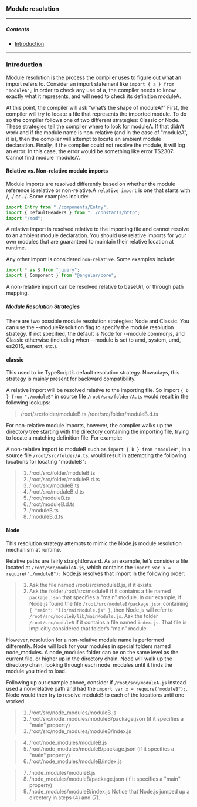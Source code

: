### Module resolution
---
##### Contents
- [Introduction](#Introduction)
---
### Introduction
Module resolution is the process the compiler uses to figure out what an import refers to. Consider an import statement like `import { a } from "moduleA";` in order to check any use of a, the compiler needs to know exactly what it represents, and will need to check its definition moduleA.

At this point, the compiler will ask “what’s the shape of moduleA?”
First, the compiler will try to locate a file that represents the imported module. To do so the compiler follows one of two different strategies: Classic or Node. These strategies tell the compiler where to look for moduleA.
If that didn’t work and if the module name is non-relative (and in the case of "moduleA", it is), then the compiler will attempt to locate an ambient module declaration. 
Finally, if the compiler could not resolve the module, it will log an error. In this case, the error would be something like error TS2307: Cannot find module 'moduleA'.

#### Relative vs. Non-relative module imports
Module imports are resolved differently based on whether the module reference is relative or non-relative.A `relative import` is one that starts with /, ./ or ../. Some examples include:
``` ts
import Entry from "./components/Entry";
import { DefaultHeaders } from "../constants/http";
import "/mod";
```
A relative import is resolved relative to the importing file and cannot resolve to an ambient module declaration. You should use relative imports for your own modules that are guaranteed to maintain their relative location at runtime.


Any other import is considered `non-relative`. Some examples include:
``` ts
import * as $ from "jquery";
import { Component } from "@angular/core";
```
A non-relative import can be resolved relative to baseUrl, or through path mapping.


##### Module Resolution Strategies
There are two possible module resolution strategies: Node and Classic. You can use the --moduleResolution flag to specify the module resolution strategy. If not specified, the default is Node for --module commonjs, and Classic otherwise (including when --module is set to amd, system, umd, es2015, esnext, etc.).
#### classic 
This used to be TypeScript’s default resolution strategy. Nowadays, this strategy is mainly present for backward compatibility.

A relative import will be resolved relative to the importing file. So import `{ b } from "./moduleB"` in source file `/root/src/folder/A.ts` would result in the following lookups:

>/root/src/folder/moduleB.ts
>/root/src/folder/moduleB.d.ts

For non-relative module imports, however, the compiler walks up the directory tree starting with the directory containing the importing file, trying to locate a matching definition file.
For example:

A non-relative import to moduleB such as `import { b } from "moduleB"`, in a source file `/root/src/folder/A.ts`, would result in attempting the following locations for locating "moduleB":

>1. /root/src/folder/moduleB.ts
>2. /root/src/folder/moduleB.d.ts
>3. /root/src/moduleB.ts
>4. /root/src/moduleB.d.ts
>5. /root/moduleB.ts
>6. /root/moduleB.d.ts
>7. /moduleB.ts
>8. /moduleB.d.ts


#### Node
This resolution strategy attempts to mimic the Node.js module resolution mechanism at runtime. 

Relative paths are fairly straightforward. As an example, let’s consider a file located at `/root/src/moduleA.js`, which contains the `import var x = require("./moduleB");` Node.js resolves that import in the following order:

>1. Ask the file named /root/src/moduleB.js, if it exists.
>2. Ask the folder /root/src/moduleB if it contains a file named `package.json` that specifies a "main" module. In our example, if Node.js found the file `/root/src/moduleB/package.json` containing `{ "main": "lib/mainModule.js" }`, then Node.js will refer to `/root/src/moduleB/lib/mainModule.js`.
Ask the folder `/root/src/moduleB` if it contains a file named `index.js`. That file is implicitly considered that folder’s “main” module.

However, resolution for a non-relative module name is performed differently. Node will look for your modules in special folders named node_modules. A node_modules folder can be on the same level as the current file, or higher up in the directory chain. Node will walk up the directory chain, looking through each node_modules until it finds the module you tried to load.

Following up our example above, consider if `/root/src/moduleA.js` instead used a non-relative path and had the `import var x = require("moduleB");`. Node would then try to resolve moduleB to each of the locations until one worked.

>1. /root/src/node_modules/moduleB.js
>2. /root/src/node_modules/moduleB/package.json (if it specifies a "main" property)
>3. /root/src/node_modules/moduleB/index.js

>4. /root/node_modules/moduleB.js
>5. /root/node_modules/moduleB/package.json (if it specifies a "main" property)
>6. /root/node_modules/moduleB/index.js

>7. /node_modules/moduleB.js
>8. /node_modules/moduleB/package.json (if it specifies a "main" property)
>9. /node_modules/moduleB/index.js
Notice that Node.js jumped up a directory in steps (4) and (7).